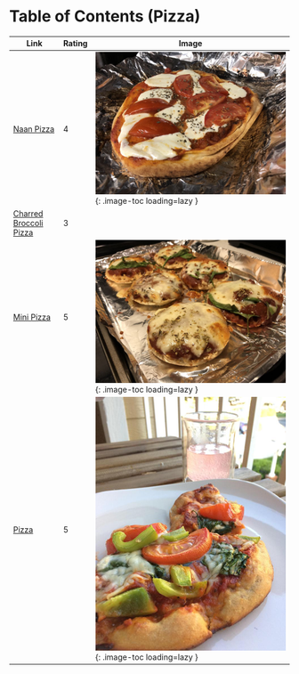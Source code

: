 # Table of Contents (Pizza)

| Link | Rating | Image |
| -- | -- | -- |
| [Naan Pizza](../naan_pizza) | 4 | ![naan_pizza.jpg](./naan_pizza.jpg){: .image-toc loading=lazy } |
| [Charred Broccoli Pizza](../charred_broccoli_pizza) | 3 | <!-- TODO: Capture image --> |
| [Mini Pizza](../mini_pizza) | 5 | ![mini_pizza.jpg](./mini_pizza.jpg){: .image-toc loading=lazy } |
| [Pizza](../pizza) | 5 | ![pizza.jpg](./pizza.jpg){: .image-toc loading=lazy } |